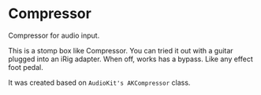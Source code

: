 # Compressor
Compressor for audio input.

This is a stomp box like Compressor. You can tried it out with a guitar plugged into an iRig adapter. When off, works has a bypass. Like any effect foot pedal.

It was created based on `AudioKit's AKCompressor` class.
